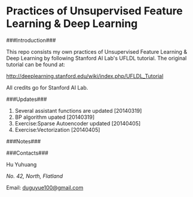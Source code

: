 Practices of Unsupervised Feature Learning & Deep Learning
=====

###Introduction###

This repo consists my own practices of Unsupervised Feature Learning & Deep Learning by following Stanford AI Lab's UFLDL tutorial. The original tutorial can be found at:

http://deeplearning.stanford.edu/wiki/index.php/UFLDL_Tutorial

All credits go for Stanford AI Lab.

###Updates###

1. Several assistant functions are updated [20140319]
2. BP algorithm upated [20140319]
3. Exercise:Sparse Autoencoder updated [20140405]
4. Exercise:Vectorization [20140405]

###Notes###

###Contacts###

Hu Yuhuang

_No. 42, North, Flatland_

Email: duguyue100@gmail.com
